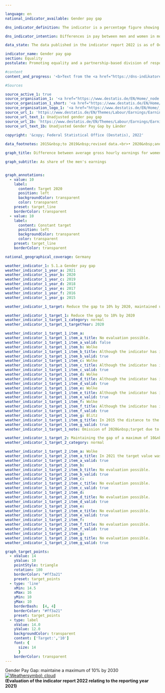 ```yaml
---

language: en    
national_indicator_available: Gender pay gap    

dns_indicator_definition: The indicator is a percentage figure showing the gender pay gap as the ratio of the average gross hourly earnings for women to the average gross hourly wage of men.    

dns_indicator_intention: Differences in pay between men and women in modern working societies are a sign of social inequality. A narrowing of pay disparities is an indicator of progress on the road to equality. The German Government has therefore been pursuing the target of reducing the pay gap to 10% by 2020&nbsp;and maintaining it until 2030.    

data_state: The data published in the indicator report 2022 is as of Oct 31 2022. The data shown on this platform is updated regularly, so that more current data may be available online than published in the <a href="https://dns-indikatoren.de/en/facts_publications/">indicator report 2022</a>.    

indicator_name: Gender pay gap    
section: Equality    
postulate: Promoting equality and a partnership-based division of responsibilities    

#content     
content_and_progress: '<b>Text from the <a href="https://dns-indikatoren.de/en/facts_publications/">Indicator Report 2021&nbsp;</a></b><br><br>The indicator presented here shows the unadjusted gender pay gap. It simply uses the percentage ratio between the average gross hourly rates of pay. Factors such as qualification levels, hours worked and occupational experience profiles are not taken into account.<br><br>The data for the indicator are based on the four-yearly wage structure survey conducted by the statistical offices of the Länder in the form of a representative sample survey with a disclosure obligation covering a maximum total of 60,000&nbsp;businesses. On the basis of these data, results are calculated, broken down by age group, education level, performance group, activity category, collective agreement coverage, company size class and economic sector, and the resulting adjusted gender pay gap (<abbr title="gender pay gap">GPG</abbr>) is published. For the interim years, the rates of change from the quarterly wage survey are used to extrapolate the unadjusted <abbr title="gender pay gap">GPG</abbr>. When the adjusted and the unadjusted <abbr title="gender pay gap">GPG</abbr> are calculated, the <abbr title="European Union">EU</abbr> categorisation is used, in which employees in agriculture, forestry and fishing and in public administration, defence and compulsory social security as well as employees of microenterprises are not taken into account.<br><br>According to provisional figures, the average unadjusted gender pay gap between women and men in 2019&nbsp;was 19%. This means that the average gross hourly pay earned by women was about a fifth lower than that earned by men. Over the longer term, a slow but steady narrowing of the unadjusted gender pay gap is evident in the whole of Germany. It stood at 22% in 2014, which is three percentage points higher than in 2019. If the trend recorded over the last five years continues, the target will not be achieved in 2020&nbsp;or in 2030.<br><br>At the same time, the picture for Germany is not a uniform one. There are considerable differences between Länder: the highest unadjusted <abbr title="gender pay gap">GPG</abbr> in 2019&nbsp;was 25% in Bremen, while in Mecklenburg-Western Pomerania and in Thuringia the gap was only 6%. Pay levels generally, however, were lower in Mecklenburg-Western Pomerania and Thuringia than in Bremen.<br><br>Investigations into the causal factors behind the <abbr title="gender pay gap">GPG</abbr> can be conducted every four years on the basis of the detailed results of the wage structure survey. The latest available findings date from 2018. The factors that determine pay differentials are subject to long-term evolution processes and are therefore fairly stable over the course of time. The findings show that structural causes account for 71% of the gender pay gap, in other words the differences are partly due to the fact that women often work in sectors and occupations where pay rates are low, and they more rarely attain managerial positions. They are also more likely than men to work part-time or to have mini-jobs. The remaining 29% of the pay differential corresponds to the adjusted <abbr title="gender pay gap">GPG</abbr> of 6% in 2018. Compared with the unadjusted <abbr title="gender pay gap">GPG</abbr>, the adjusted <abbr title="gender pay gap">GPG</abbr> figure is considerably more uniform across the Länder. In 2018, the adjusted gap ranged from 4% in Berlin to 7% in Baden-Württemberg, Bavaria, Bremen, Hamburg and Saxony.<br><br>Comparative figures for the European Union are also available for 2018. At 20%, the unadjusted gender pay gap in Germany for 2018&nbsp;lay considerably above the provisional European Union average of 15%. Of the 28&nbsp;<abbr title="European Union">EU</abbr> states in 2018, only Estonia, with 22% had a higher gender pay gap. The countries with the lowest gender differentials in gross hourly pay were Luxembourg, with 1%, and Romania, with 2%.'    

#Sources    

source_active_1: true
source_organisation_1: '<a href="https://www.destatis.de/EN/Home/_node.html">Federal Statistical Office</a>'
source_organisation_1_short: '<a href="https://www.destatis.de/EN/Home/_node.html" target="_blank">Federal Statistical Office</a>'
source_organisation_logo_1: '<a href="https://www.destatis.de/EN/Home/_node.html" target="_blank"><img src="https://dnsUpgradeEnvironment.github.io/dns-indicators/public/OrgImgEn/destatis.png" alt="Federal Statistical Office" title=" Click here to visit the homepage of the organizationFederal Statistical Office" style="height:60px; width:148px; border: transparent"/></a>'
source_url_1: 'https://www.destatis.de/EN/Themes/Labour/Earnings/Earnings-Earnings-Differences/Tables/ugpg-01-by-territory-gpg.html'
source_url_text_1: Unadjusted gender pay gap
source_url_1b: 'https://www.destatis.de/EN/Themes/Labour/Earnings/Earnings-Earnings-Differences/Tables/ugpg-02-by-laender-at2014.html'
source_url_text_1b: Unadjusted Gender Pay Gap by Länder
    
copyright: '&copy; Federal Statistical Office (Destatis), 2022'    

data_footnotes: 2015&nbsp;to 2019&nbsp;revised data.<br>• 2020&nbsp;and 2021&nbsp;provisional data.    

graph_title: Difference between average gross hourly earnings for women and men    

graph_subtitle: As share of the men's earnings    


graph_annotations:
  - value: 10
    label:
      content: Target 2020
      position: left
      backgroundColor: transparent
      color: transparent
    preset: target_line
    borderColor: transparent
  - value: 10
    label:
      content: Constant target
      position: left
      backgroundColor: transparent
      color: transparent
    preset: target_line
    borderColor: transparent        

national_geographical_coverage: Germany    

weather_indicator_1: 5.1.a Gender pay gap
weather_indicator_1_year_a: 2021
weather_indicator_1_year_b: 2020
weather_indicator_1_year_c: 2019
weather_indicator_1_year_d: 2018
weather_indicator_1_year_e: 2017
weather_indicator_1_year_f: 2016
weather_indicator_1_year_g: 2015

weather_indicator_1_target: Reduce the gap to 10% by 2020, maintained until 2030&nbsp;subsequently

weather_indicator_1_target_1: Reduce the gap to 10% by 2020
weather_indicator_1_target_1_category: normal
weather_indicator_1_target_1_targetYear: 2020

weather_indicator_1_target_1_item_a: 
weather_indicator_1_target_1_item_a_title: No evaluation possible.
weather_indicator_1_target_1_item_a_valid: false
weather_indicator_1_target_1_item_b: Wolke
weather_indicator_1_target_1_item_b_title: Although the indicator has in 2020 been moving in the desired direction toward the target, if the trend had to continued, the target would have been missed in the target year by more than 20% of the difference between the target value and the value at that time.
weather_indicator_1_target_1_item_b_valid: true
weather_indicator_1_target_1_item_c: Wolke
weather_indicator_1_target_1_item_c_title: Although the indicator has in 2019 been moving in the desired direction toward the target, if the trend had to continued, the target would have been missed in the target year by more than 20% of the difference between the target value and the value at that time.
weather_indicator_1_target_1_item_c_valid: true
weather_indicator_1_target_1_item_d: Wolke
weather_indicator_1_target_1_item_d_title: Although the indicator has in 2018 been moving in the desired direction toward the target, if the trend had to continued, the target would have been missed in the target year by more than 20% of the difference between the target value and the value at that time.
weather_indicator_1_target_1_item_d_valid: true
weather_indicator_1_target_1_item_e: Wolke
weather_indicator_1_target_1_item_e_title: Although the indicator has in 2017 been moving in the desired direction toward the target, if the trend had to continued, the target would have been missed in the target year by more than 20% of the difference between the target value and the value at that time.
weather_indicator_1_target_1_item_e_valid: true
weather_indicator_1_target_1_item_f: Wolke
weather_indicator_1_target_1_item_f_title: Although the indicator has in 2016 been moving in the desired direction toward the target, if the trend had to continued, the target would have been missed in the target year by more than 20% of the difference between the target value and the value at that time.
weather_indicator_1_target_1_item_f_valid: true
weather_indicator_1_target_1_item_g: Blitz
weather_indicator_1_target_1_item_g_title: In 2015 the distance to the target was constantly high or had increased. Thus, the indicator did not develop in the desired direction.
weather_indicator_1_target_1_item_g_valid: true
weather_indicator_1_target_1_note: Omission of 2020&nbsp;target due to expiration of time.

weather_indicator_1_target_2: Maintaining the gap of a maximum of 10&nbsp;% until 2030
weather_indicator_1_target_2_category: normal

weather_indicator_1_target_2_item_a: Wolke
weather_indicator_1_target_2_item_a_title: In 2021 the target value was not reached, but the average development pointed in the desired direction.
weather_indicator_1_target_2_item_a_valid: true
weather_indicator_1_target_2_item_b: 
weather_indicator_1_target_2_item_b_title: No evaluation possible.
weather_indicator_1_target_2_item_b_valid: true
weather_indicator_1_target_2_item_c: 
weather_indicator_1_target_2_item_c_title: No evaluation possible.
weather_indicator_1_target_2_item_c_valid: true
weather_indicator_1_target_2_item_d: 
weather_indicator_1_target_2_item_d_title: No evaluation possible.
weather_indicator_1_target_2_item_d_valid: true
weather_indicator_1_target_2_item_e: 
weather_indicator_1_target_2_item_e_title: No evaluation possible.
weather_indicator_1_target_2_item_e_valid: true
weather_indicator_1_target_2_item_f: 
weather_indicator_1_target_2_item_f_title: No evaluation possible.
weather_indicator_1_target_2_item_f_valid: true
weather_indicator_1_target_2_item_g: 
weather_indicator_1_target_2_item_g_title: No evaluation possible.
weather_indicator_1_target_2_item_g_valid: true    

graph_target_points:
  - xValue: 14
    yValue: 10
    pointStyle: triangle
    rotation: 180
    borderColor: "#ff3a21"
    preset: target_points
  - type: 'line'
    xMin: 14.5
    xMax: 16
    yMin: 10
    yMax: 10
    borderDash:  [4, 4]
    borderColor: "#ff3a21"
    preset: target_points
  - type: label
    xValue: 14.0
    yValue: 12.0
    backgroundColor: transparent
    content: ['Target:','10']
    font: {
      size: 14
      }
    borderColor: transparent    
---
```



<div>
  <div class="my-header">
    <label class="default">Gender Pay Gap: maintaine a maximum of 10% by 2030
      <a href="https://sustainabledevelopment-deutschland.github.io/en/status"><img src="https://g205sdgs.github.io/sdg-indicators/public/Wettersymbole/Wolke.png" title="In 2021 the target value was not reached, but the average development pointed in the desired direction." alt="Weathersymbol: cloud"/>
      </a>
    </label>
  </div>
</div>
<div class="my-header-note">
  <label class="default"><b>(Evaluation of the indicator report 2022 relating to the reporting year 2021)
  </b></label>
</div>